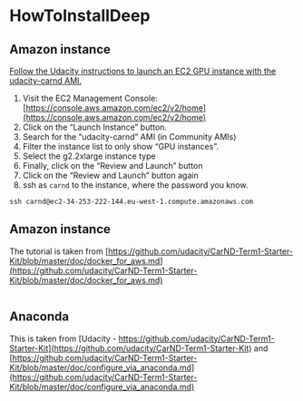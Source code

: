 # HowToInstallDeep

## Amazon instance
[Follow the Udacity instructions to launch an EC2 GPU instance with the udacity-carnd AMI.](https://classroom.udacity.com/nanodegrees/nd013/parts/fbf77062-5703-404e-b60c-95b78b2f3f9e/modules/6df7ae49-c61c-4bb2-a23e-6527e69209ec/lessons/614d4728-0fad-4c9d-a6c3-23227aef8f66/concepts/f6fccba8-0009-4d05-9356-fae428b6efb4)

1. Visit the EC2 Management Console: [https://console.aws.amazon.com/ec2/v2/home](https://console.aws.amazon.com/ec2/v2/home)
1. Click on the “Launch Instance” button.
1. Search for the “udacity-carnd” AMI (in Community AMIs)
1. Filter the instance list to only show “GPU instances”.
1. Select the g2.2xlarge instance type
1. Finally, click on the “Review and Launch” button
1. Click on the “Review and Launch” button again
1. ssh as `carnd` to the instance, where the password you know.
```
ssh carnd@ec2-34-253-222-144.eu-west-1.compute.amazonaws.com
```


## Amazon instance
The tutorial is taken from [https://github.com/udacity/CarND-Term1-Starter-Kit/blob/master/doc/docker_for_aws.md](https://github.com/udacity/CarND-Term1-Starter-Kit/blob/master/doc/docker_for_aws.md)
```

```

## Anaconda
This is taken from [Udacity - https://github.com/udacity/CarND-Term1-Starter-Kit](https://github.com/udacity/CarND-Term1-Starter-Kit)
and [https://github.com/udacity/CarND-Term1-Starter-Kit/blob/master/doc/configure_via_anaconda.md](https://github.com/udacity/CarND-Term1-Starter-Kit/blob/master/doc/configure_via_anaconda.md)
```

```
